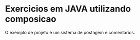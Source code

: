 <h1>Exercicios em JAVA utilizando composicao</h1>
O exemplo de projeto é um sistema de postagem e comentarios.
